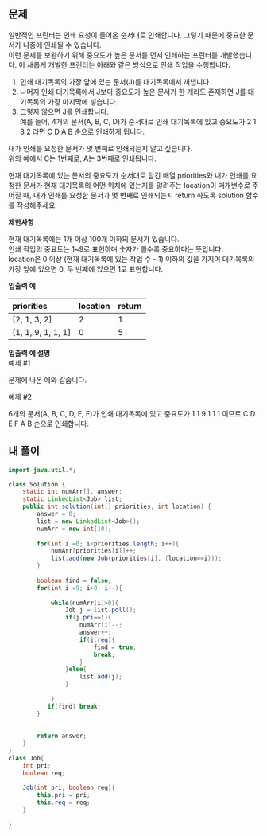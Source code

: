 ## 문제

일반적인 프린터는 인쇄 요청이 들어온 순서대로 인쇄합니다. 그렇기 때문에 중요한 문서가 나중에 인쇄될 수 있습니다.  
이런 문제를 보완하기 위해 중요도가 높은 문서를 먼저 인쇄하는 프린터를 개발했습니다. 이 새롭게 개발한 프린터는 아래와 같은 방식으로 인쇄 작업을 수행합니다.  

1. 인쇄 대기목록의 가장 앞에 있는 문서(J)를 대기목록에서 꺼냅니다.  
2. 나머지 인쇄 대기목록에서 J보다 중요도가 높은 문서가 한 개라도 존재하면 J를 대기목록의 가장 마지막에 넣습니다.  
3. 그렇지 않으면 J를 인쇄합니다.  
예를 들어, 4개의 문서(A, B, C, D)가 순서대로 인쇄 대기목록에 있고 중요도가 2 1 3 2 라면 C D A B 순으로 인쇄하게 됩니다.  

내가 인쇄를 요청한 문서가 몇 번째로 인쇄되는지 알고 싶습니다.   
위의 예에서 C는 1번째로, A는 3번째로 인쇄됩니다.    

현재 대기목록에 있는 문서의 중요도가 순서대로 담긴 배열 priorities와 내가 인쇄를 요청한 문서가 현재 대기목록의 어떤 위치에 있는지를 알려주는 location이 매개변수로 주어질 때, 내가 인쇄를 요청한 문서가 몇 번째로 인쇄되는지 return 하도록 solution 함수를 작성해주세요.  


**제한사항**    

현재 대기목록에는 1개 이상 100개 이하의 문서가 있습니다.    
인쇄 작업의 중요도는 1~9로 표현하며 숫자가 클수록 중요하다는 뜻입니다.  
location은 0 이상 (현재 대기목록에 있는 작업 수 - 1) 이하의 값을 가지며 대기목록의 가장 앞에 있으면 0, 두 번째에 있으면 1로 표현합니다.  


**입출력 예**    

|priorities|location|return|
|:---------|:-------|:------|
|[2, 1, 3, 2]|	2|1|
|[1, 1, 9, 1, 1, 1]	|0	|5|

**입출력 예 설명**  
예제 #1  

문제에 나온 예와 같습니다.  

예제 #2  

6개의 문서(A, B, C, D, E, F)가 인쇄 대기목록에 있고 중요도가 1 1 9 1 1 1 이므로 C D E F A B 순으로 인쇄합니다.  



## 내 풀이
```java
import java.util.*;

class Solution {
    static int numArr[], answer;
    static LinkedList<Job> list;
    public int solution(int[] priorities, int location) {
        answer = 0;
        list = new LinkedList<Job>();
        numArr = new int[10];
        
        for(int i =0; i<priorities.length; i++){
            numArr[priorities[i]]++;
            list.add(new Job(priorities[i], (location==i)));
        }
        
        boolean find = false;
        for(int i =9; i>0; i--){
            
            while(numArr[i]>0){
                Job j = list.poll();    
                if(j.pri==i){
                    numArr[i]--;
                    answer++;
                    if(j.req){
                        find = true;
                        break;
                    }
                }else{
                    list.add(j);
                }   
                
            }
           if(find) break; 
        }
        
        
        return answer;
    }
}
class Job{
    int pri;
    boolean req;
    
    Job(int pri, boolean req){
        this.pri = pri;
        this.req = req;
    }
    
}
```
